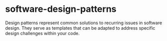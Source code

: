# software-design-patterns
Design patterns represent common solutions to recurring issues in software design. They serve as templates that can be adapted to address specific design challenges within your code.
